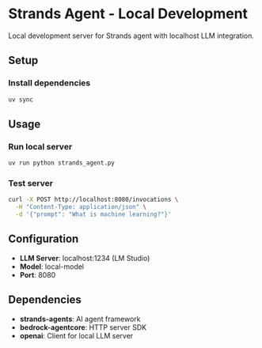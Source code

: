 # Strands Agent - Local Development

Local development server for Strands agent with localhost LLM integration.

## Setup

### Install dependencies
```bash
uv sync
```

## Usage

### Run local server
```bash
uv run python strands_agent.py
```

### Test server
```bash
curl -X POST http://localhost:8080/invocations \
  -H "Content-Type: application/json" \
  -d '{"prompt": "What is machine learning?"}'
```

## Configuration

- **LLM Server**: localhost:1234 (LM Studio)
- **Model**: local-model
- **Port**: 8080

## Dependencies

- **strands-agents**: AI agent framework
- **bedrock-agentcore**: HTTP server SDK
- **openai**: Client for local LLM server